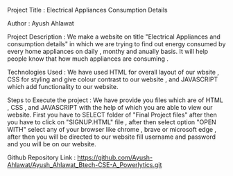 Project Title : Electrical Appliances Consumption Details

Author : Ayush Ahlawat

Project Description : We make a website on title "Electrical Appliances and consumption details" in which we are trying to find out energy consumed by every home appliances
                      on daily , monthy and anually basis. It will help people know that how much appliances are consuming .              
    

Technologies Used : We have used HTML for overall layout of our wbsite , CSS for styling and give colour contrast to our website , and JAVASCRIPT which add functionality 
                    to our website.

Steps to Execute the project : We have provide you files which are of HTML , CSS , and JAVASCRIPT with the help of which you are able to view our website. First you have to 
                               SELECT folder of "Final Project files" after then you have to click on "SIGNUP.HTML" file , after then select option "OPEN WITH" select any of 
                               your browser like chrome , brave or microsoft edge , after then you will be directed to our website fill username and password and you will be on 
                               our website.                    

Github Repository Link : https://github.com/Ayush-Ahlawat/Ayush_Ahlawat_Btech-CSE-A_Powerlytics.git               
            
